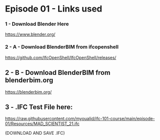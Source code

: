 # Episode 01 - Links used

### 1 - Download Blender Here
https://www.blender.org/

### 2 - A - Download BlenderBIM from ifcopenshell
https://github.com/IfcOpenShell/IfcOpenShell/releases/

## 2 - B - Download BlenderBIM from blenderbim.org
https://blenderbim.org/

## 3 - .IFC Test File here:
https://raw.githubusercontent.com/myoualid/ifc-101-course/main/episode-01/Resources/MAD_SCIENTIST_21.ifc

(DOWNLOAD AND SAVE .IFC)
